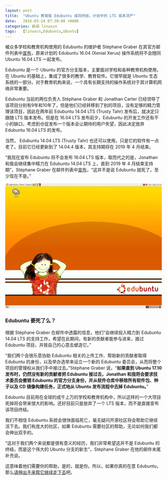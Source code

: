 ```yaml
---
layout: post
title:	"Ubuntu 教育版 Edubuntu 或将终结，计划中的 LTS 版本流产"
date:	2016-03-24 07:30:00 +0800 
categories:	新闻 linuxcn 
tags:	[linuxcn,Edubuntu,Ubuntu]
---
```



被众多学校和教育机构使用的 Edubuntu 的维护者 Stéphane Graber 在其官方邮件列表中[宣布](https://lists.ubuntu.com/archives/ubuntu-devel/2016-March/039281.html)，原来计划的 Edubuntu 16.04 (Xenial Xerus) 操作系统将不会随同 Ubuntu 16.04 LTS 一起发布。


Edubuntu 是一个 Ubuntu 的官方分支版本，主要面对学校和各种教育机构使用，在 Ubuntu 的基础上，集成了很多的教学、教育软件。它很早就是 Ubuntu 生态系统的一部分。对于教育机构来说，一个具有长期支持的操作系统对于其计算机网络非常重要。


Edubuntu 当前的两位负责人 Stéphane Graber 和 Jonathan Carter 已经领导了该项目分别有9年和10年了，但是他们已经转移到了别的项目，没有足够的精力管理该项目，因此在两年前 Edubuntu 14.04 LTS (Trusty Tahr) 发布后，就决定只跟随 LTS 版本发布。但是在 16.04 LTS 发布前夕，Edubuntu 的开发工作还有不小的缺口，考虑到仓促发布一个版本会让期待的用户失望，因此决定放弃 Edubuntu 16.04 LTS 的发布。


当然， Edubuntu 14.04 LTS (Trusty Tahr) 也还可以使用，只是它的软件有一点老了。目前它已经更新到了 14.04.4 版本，其支持期将在 2019 年 4 月结束。


“我现在宣布 Edubuntu 将不会发布 16.04 LTS 版本，取而代之的是，Jonathan 和我会继续集中精力在 Edubuntu 14.04 LTS 上，直到 2019 年 4 月结束支持期”，Stéphane Graber 在邮件列表中[宣布](https://lists.ubuntu.com/archives/ubuntu-devel/2016-March/039281.html)，“这并不是说 Edubuntu 就死了，至少现在不是。”


![](/Asserts/Images/album/201603/23/215017jsxcbxxbscjxssv3.jpg)


### Edubuntu 要死了么？


根据 Stéphane Graber 在邮件中透露的信息，他们“会继续投入精力到 Edubuntu 14.04 LTS 的支持工作，希望在此期间，有新的贡献者能参与进来，接过 Edubuntu 项目，并按自己的心意去塑造它。”


“我们两个会很乐意协助 Edubuntu 相关的上传工作、帮助新的贡献者取得 Edubuntu 的身份，以及举办选举来设立一个新的 Edubuntu 委员会，从而将整个项目的管理权从我们手中接过去。”Stéphane Graber 说，“**如果直到 Ubuntu 17.10 发布时，仍然没有新的贡献者把 Edubuntu 接过去，Jonathan 和我将会要求技术委员会撤销 Edubuntu 的官方分支身份，并从软件仓库中移除所有软件包、种子以及 CD 镜像构建任务，正式地从 Ubuntu 发布流程中去掉 Edubuntu。**”


Edubuntu 目前用在全球的成千上万的学校和教育机构中，所以这样的一个大项目死掉将会带来很大的影响。还好目前只是放弃了一个 LTS 版本，而不是直接宣布该项目终结。


我们不相信 Edubuntu 系统会很快面临死亡，毫无疑问开源社区将会帮助它继续活下去。我们有庞大的社区，如果 Edubuntu 需要社区的帮助，无论如何我们都会伸出双手的。


“这对于我们两个来说都是很有意义的经历，我们非常希望这并不是 Edubuntu 的终结，而是这个伟大的 Ubuntu 分支的新生”，Stéphane Graber 在他的邮件末尾补充说。


这意味着他们需要你的帮助，是的，就是你。所以，如果你真的在意 Edubuntu，那么[请伸出手来帮它继续走下去](https://www.edubuntu.org/community)吧。
